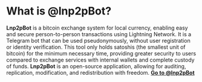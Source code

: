 # What is @lnp2pBot?

**Lnp2pBot** is a bitcoin exchange system for local currency, enabling easy and secure person-to-person transactions using Lightning Network. It is a Telegram bot that can be used pseudonymously, without user registration or identity verification. This tool only holds satoshis (the smallest unit of bitcoin) for the minimum necessary time, providing greater security to users compared to exchange services with internal wallets and complete custody of funds. **Lnp2pBot** is an open-source application, allowing for auditing, replication, modification, and redistribution with freedom.
[**Go to @lnp2pBot**](https://t.me/lnp2pbot)
